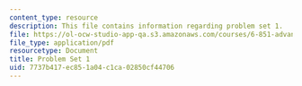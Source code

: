 ```yaml
---
content_type: resource
description: This file contains information regarding problem set 1.
file: https://ol-ocw-studio-app-qa.s3.amazonaws.com/courses/6-851-advanced-data-structures-spring-2012/7737b417ec851a04c1ca02850cf44706_MIT6_851S12_ps1.pdf
file_type: application/pdf
resourcetype: Document
title: Problem Set 1
uid: 7737b417-ec85-1a04-c1ca-02850cf44706
---
```

